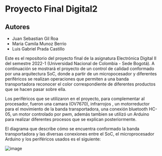 # Proyecto Final Digital2
## Autores
* Juan Sebastian Gil Roa
* Maria Camila Munoz Berrio 
* Luis Gabriel Prada Castillo

Este es el repositorio del proyecto final de la asignatura Electrónica Digital II del semestre 2022-1 (Universidad Nacional de Colombia - Sede Bogotá). A continuación se mostrará el proyecto de un control de calidad conformado por una arquitectura SoC, donde a partir de un micropocesador y diferentes periféricos se realizan operaciones que permiten a una banda transportadora reconocer el color correspondiente de diferentes productos que se hacen pasar sobre ella.


Los periféricos que se utilizaron en el proyecto, para complementar al procesador, fueron una camara (OV7670), infrarrojos , un motorreductor para el movimiento de la banda transportadora, una conexión bluetooth HC-05, un motor controlado por pwm, además tambien se utilizó un Arduino para realizar diferentes procesos que se explican posteriormente.

El diagrama que describe cómo se encuentra conformado la banda transportadora y las diversas conexiones entre el SoC, el microprocesador Arduino y los periféricos usados es el siguiente:


![image](https://user-images.githubusercontent.com/17129791/177433864-56c5d43e-3bfa-4aac-92f8-d829b77f2f96.png)
